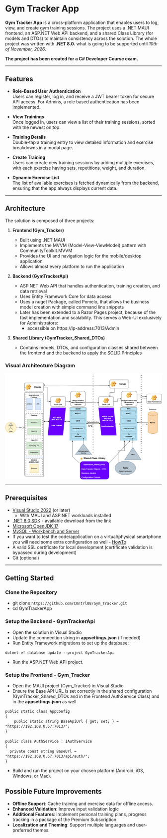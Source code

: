 # Gym Tracker App

**Gym Tracker App** is a cross-platform application that enables users to log, view, and create gym training sessions. The project uses a .NET MAUI frontend, an ASP.NET Web API backend, and a shared Class Library (for models and DTOs) to maintain consistency across the solution. The whole project was written with **.NET 8.0.** what is going to be supported until *10th of November, 2026*.

**The project has been created for a C# Developer Course exam.** 

---

## Features

- **Role-Based User Authentication**  
  Users can register, log in, and receive a JWT bearer token for secure API access. For Admins, a role based authentication has been implemented.

- **View Trainings**  
  Once logged in, users can view a list of their training sessions, sorted with the newest on top.

- **Training Details**  
  Double-tap a training entry to view detailed information and exercise breakdowns in a modal page.

- **Create Training**  
  Users can create new training sessions by adding multiple exercises, with each exercise having sets, repetitions, weight, and duration.

- **Dynamic Exercise List**  
  The list of available exercises is fetched dynamically from the backend, ensuring that the app always displays current data.

---

## Architecture

The solution is composed of three projects:

1. **Frontend (Gym_Tracker)**  
   - Built using .NET MAUI
   - Implements the MVVM (Model-View-ViewModel) pattern with CommunityToolkit.MVVM
   - Provides the UI and navigation logic for the mobile/desktop application
   - Allows almost every platform to run the application

2. **Backend (GymTrackerApi)**  
   - ASP.NET Web API that handles authentication, training creation, and data retrieval  
   - Uses Entity Framework Core for data access
   - Uses a nuget Package, called Pomelo, that allows the business model creation with simple command line snippets
   - Later has been extended to a Razor Pages project, because of the fast implementation and scalability. This serves a Web-UI exclusively for Administrators:
      - accessible on https://ip-address:7013/Admin

3. **Shared Library (GymTracker_Shared_DTOs)**  
   - Contains models, DTOs, and configuration classes shared between the frontend and the backend to apply the SOLID Principles

### Visual Architecture Diagram

![Architecture Diagram](images/System-Architecture.png)

---

## Prerequisites

- [Visual Studio 2022](https://visualstudio.microsoft.com/) (or later)
  - With MAUI and ASP.NET workloads installed
- [.NET 8.0 SDK](https://dotnet.microsoft.com/en-us/download/dotnet/8.0) - available download from the link
- [Microsoft OpenJDK 17](https://learn.microsoft.com/en-gb/java/openjdk/download#openjdk-17)
- [MySQL - Workbench and Server](https://dev.mysql.com/downloads/installer/)
- If you want to test the code/application on a virtual/physical smartphone you will need some extra configuration as well - [HowTo](https://learn.microsoft.com/en-us/dotnet/maui/android/device/setup?view=net-maui-8.0)
- A valid SSL certificate for local development (certificate validation is bypassed during development)
- Git (optional)

---

## Getting Started

### Clone the Repository

- git clone ```https://github.com/C0ntrl08/Gym_Tracker.git```
- cd GymTrackerApp

### Setup the Backend - GymTrackerApi
- Open the solution in Visual Studio
- Update the connnection string in **appsettings.json** (if needed)
- Run Entity Framework migrations to set up the database:
```
dotnet ef database update --project GymTrackerApi
```
- Run the ASP.NET Web API project.

### Setup the Frontend - Gym_Tracker

- Open the MAUI project (Gym_Tracker) in Visual Studio
- Ensure the Base API URL is set correctly in the shared configuration (GymTracker_Shared_DTOs and in the Frontend AuthService Class) and in the **appsettings.json** as well
```
public static class AppConfig
{
    public static string BaseApiUrl { get; set; } = "https://192.168.0.67:7013/";
}

public class AuthService : IAuthService
{
  private const string BaseUrl = "https://192.168.0.67:7013/api/auth/";
}
```
- Build and run the project on your chosen platform (Android, iOS, Windows, or Mac).

## Possible Future Improvements

- **Offline Support**: Cache training and exercise data for offline access.
- **Enhanced Validation**: Improve input validation logic
- **Additional Features**: Implement personal training plans, progress tracking in a package of the Premium Subscription
- **Localization and Theming**: Support multiple languages and user-preferred themes.